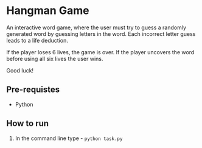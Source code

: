 # Hangman Game

An interactive word game, where the user must try to guess a randomly generated word by guessing letters in the word. Each incorrect letter guess leads to a life deduction. 

If the player loses 6 lives, the game is over. 
If the player uncovers the word before using all six lives the user wins.

Good luck!

## Pre-requistes
- Python

## How to run

1. In the command line type - `python task.py`
